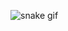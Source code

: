 ![snake gif](https://github.com/neeramrutia/neeramrutia/blob/output/github-contribution-grid-snake.gif)
